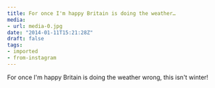 ```yaml
---
title: For once I'm happy Britain is doing the weather…
media:
- url: media-0.jpg
date: "2014-01-11T15:21:28Z"
draft: false
tags:
- imported
- from-instagram
---
```

For once I'm happy Britain is doing the weather wrong, this isn't winter!
